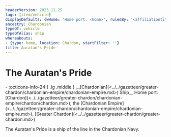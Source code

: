```yaml
---
headerVersion: 2023.11.25
tags: [item/vehicle]
displayDefaults: {wHome: 'Home port: <home>', ruledBy: '<affiliationtitle:t>: <name> <(of )primary>'}
ancestry: Chardonian
typeOf: vehicle
typeOfAlias: ship
whereabouts:
- {type: home, location: Chardon, startFilter: ''}
title: Auratan's Pride
---
```

# The Auratan's Pride
<div class="grid cards ext-narrow-margin ext-one-column" markdown>
- :octicons-info-24:{ .lg .middle } __[Chardonian](<../../gazetteer/greater-chardon/chardonian-empire/chardonian-empire.md>) Ship__  
   Home port: [Chardon](<../../gazetteer/greater-chardon/chardonian-empire/chardon/chardon.md>), the [Chardonian Empire](<../../gazetteer/greater-chardon/chardonian-empire/chardonian-empire.md>), [Greater Chardon](<../../gazetteer/greater-chardon/greater-chardon.md>)  
</div>


The Auratan's Pride is a ship of the line in the Chardonian Navy. 